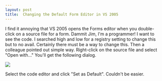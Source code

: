```yaml
---
layout: post
title:  Changing the Default Form Editor in VS 2005
---
```

I find it annoying that VS 2005 opens the Forms editor when you double-click on a source file for a form. Dammit Jim, I'm a programmer! I want to see the code. I searched high and low for a registry setting to change this but to no avail. Certainly there must be a way to change this. Then a colleague pointed out simple way. Right-click on the source file and select "Open with..." You'll get the following dialog.

![](/blog/openwith.png)

Select the code editor and click "Set as Default". Couldn't be easier.
